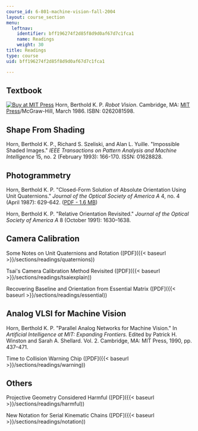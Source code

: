 ```yaml
---
course_id: 6-801-machine-vision-fall-2004
layout: course_section
menu:
  leftnav:
    identifier: bff196274f2d85f8d9d0af67d7c1fca1
    name: Readings
    weight: 30
title: Readings
type: course
uid: bff196274f2d85f8d9d0af67d7c1fca1

---
```


Textbook
--------

[![Buy at MIT Press](/images/mp_logo.gif)](https://mitpress.mit.edu/books/robot-vision) Horn, Berthold K. P. _Robot Vision_. Cambridge, MA: [MIT Press](https://mitpress.mit.edu/0262081598)/McGraw-Hill, March 1986. ISBN: 0262081598.

Shape From Shading
------------------

Horn, Berthold K. P., Richard S. Szeliski, and Alan L. Yuille. "Impossible Shaded Images." _IEEE Transactions on Pattern Analysis and Machine Intelligence_ 15, no. 2 (February 1993): 166-170. ISSN: 01628828.

Photogrammetry
--------------

Horn, Berthold K. P. "Closed-Form Solution of Absolute Orientation Using Unit Quaternions." _Journal of the Optical Society of America A_ 4, no. 4 (April 1987): 629-642. ([PDF - 1.6 MB](http://people.csail.mit.edu/bkph/papers/Absolute_Orientation.pdf))

Horn, Berthold K. P. "Relative Orientation Revisited." _Journal of the Optical Society of America A_ 8 (October 1991): 1630–1638.

Camera Calibration
------------------

Some Notes on Unit Quaternions and Rotation ([PDF]({{< baseurl >}}/sections/readings/quaternions))

Tsai's Camera Calibration Method Revisited ([PDF]({{< baseurl >}}/sections/readings/tsaiexplain))

Recovering Baseline and Orientation from Essential Matrix ([PDF]({{< baseurl >}}/sections/readings/essential))

Analog VLSI for Machine Vision
------------------------------

Horn, Berthold K. P. "Parallel Analog Networks for Machine Vision." In _Artificial Intelligence at MIT: Expanding Frontiers._ Edited by Patrick H. Winston and Sarah A. Shellard. Vol. 2. Cambridge, MA: MIT Press, 1990, pp. 437–471.

Time to Collision Warning Chip ([PDF]({{< baseurl >}}/sections/readings/warning))

Others
------

Projective Geometry Considered Harmful ([PDF]({{< baseurl >}}/sections/readings/harmful))

New Notation for Serial Kinematic Chains ([PDF]({{< baseurl >}}/sections/readings/notation))